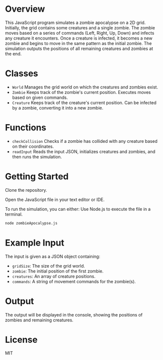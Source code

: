 # **Overview**
This JavaScript program simulates a zombie apocalypse on a 2D grid. Initially, the grid contains some creatures and a single zombie. The zombie moves based on a series of commands (Left, Right, Up, Down) and infects any creature it encounters. Once a creature is infected, it becomes a new zombie and begins to move in the same pattern as the initial zombie. The simulation outputs the positions of all remaining creatures and zombies at the end.

# **Classes**
- `World`
Manages the grid world on which the creatures and zombies exist.
- `Zombie`
Keeps track of the zombie's current position.
Executes moves based on given commands.
- `Creature`
Keeps track of the creature's current position.
Can be infected by a zombie, converting it into a new zombie.

# **Functions**
- `checkCollision`
Checks if a zombie has collided with any creature based on their coordinates.
- `readInput`
Reads the input JSON, initializes creatures and zombies, and then runs the simulation.

# **Getting Started**
Clone the repository.

Open the JavaScript file in your text editor or IDE.

To run the simulation, you can either:
Use Node.js to execute the file in a terminal.

```bash
node zombieApocalypse.js
```

# **Example Input**
The input is given as a JSON object containing:

- `gridSize`: The size of the grid world.
- `zombie`: The initial position of the first zombie.
- `creatures`: An array of creature positions.
- `commands`: A string of movement commands for the zombie(s).

# **Output**
The output will be displayed in the console, showing the positions of zombies and remaining creatures.

# **License**
MIT
